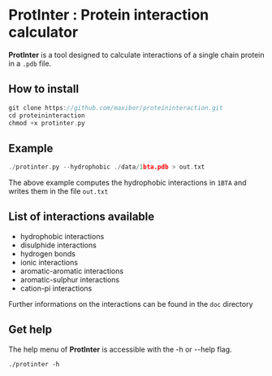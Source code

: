 # ProtInter : Protein interaction calculator

**ProtInter** is a tool designed to calculate interactions of a single chain protein in a `.pdb` file.

## How to install

```c
git clone https://github.com/maxibor/proteininteraction.git
cd proteininteraction
chmod +x protinter.py
```

## Example

```c
./protinter.py --hydrophobic ./data/1bta.pdb > out.txt
```
The above example computes the hydrophobic interactions in `1BTA` and writes them in the file `out.txt`

## List of interactions available

- hydrophobic interactions
- disulphide interactions
- hydrogen bonds
- ionic interactions
- aromatic-aromatic interactions
- aromatic-sulphur interactions
- cation-pi interactions

Further informations on the interactions can be found in the `doc` directory

## Get help

The help menu of **ProtInter** is accessible with the -h or --help flag.

`./protinter -h`
